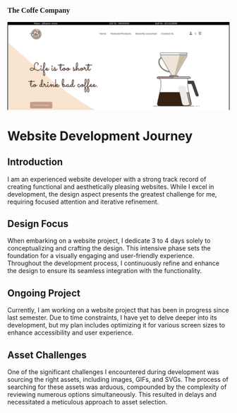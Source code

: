 <h3 style="font-family: 'Sacramento', cursive;">The Coffe Company </h3>
<img src="./image.png">

# Website Development Journey

## Introduction

I am an experienced website developer with a strong track record of creating functional and aesthetically pleasing websites. While I excel in development, the design aspect presents the greatest challenge for me, requiring focused attention and iterative refinement.

## Design Focus

When embarking on a website project, I dedicate 3 to 4 days solely to conceptualizing and crafting the design. This intensive phase sets the foundation for a visually engaging and user-friendly experience. Throughout the development process, I continuously refine and enhance the design to ensure its seamless integration with the functionality.

## Ongoing Project

Currently, I am working on a website project that has been in progress since last semester. Due to time constraints, I have yet to delve deeper into its development, but my plan includes optimizing it for various screen sizes to enhance accessibility and user experience.

## Asset Challenges

One of the significant challenges I encountered during development was sourcing the right assets, including images, GIFs, and SVGs. The process of searching for these assets was arduous, compounded by the complexity of reviewing numerous options simultaneously. This resulted in delays and necessitated a meticulous approach to asset selection.
